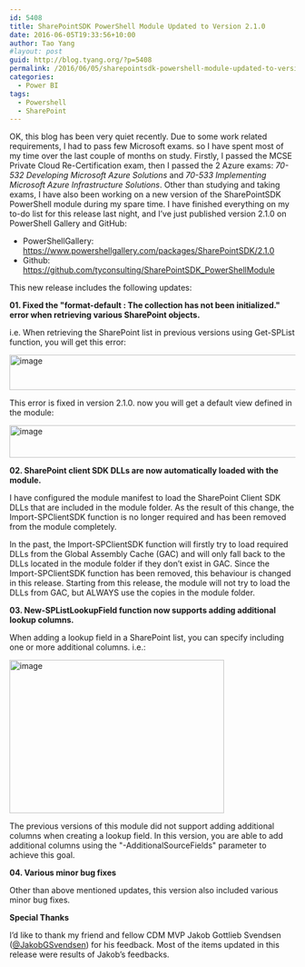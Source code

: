 ```yaml
---
id: 5408
title: SharePointSDK PowerShell Module Updated to Version 2.1.0
date: 2016-06-05T19:33:56+10:00
author: Tao Yang
#layout: post
guid: http://blog.tyang.org/?p=5408
permalink: /2016/06/05/sharepointsdk-powershell-module-updated-to-version-2-1-0/
categories:
  - Power BI
tags:
  - Powershell
  - SharePoint
---
```

OK, this blog has been very quiet recently. Due to some work related requirements, I had to pass few Microsoft exams. so I have spent most of my time over the last couple of months on study. Firstly, I passed the MCSE Private Cloud Re-Certification exam, then I passed the 2 Azure exams: <em>70-532 Developing Microsoft Azure Solutions</em> and <em>70-533 Implementing Microsoft Azure Infrastructure Solutions</em>. Other than studying and taking exams, I have also been working on a new version of the SharePointSDK PowerShell module during my spare time. I have finished everything on my to-do list for this release last night, and I’ve just published version 2.1.0 on PowerShell Gallery and GitHub:
<ul>
 	<li>PowerShellGallery: <a title="https://www.powershellgallery.com/packages/SharePointSDK/2.1.0" href="https://www.powershellgallery.com/packages/SharePointSDK/2.1.0">https://www.powershellgallery.com/packages/SharePointSDK/2.1.0</a></li>
 	<li>Github: <a title="https://github.com/tyconsulting/SharePointSDK_PowerShellModule" href="https://github.com/tyconsulting/SharePointSDK_PowerShellModule">https://github.com/tyconsulting/SharePointSDK_PowerShellModule</a></li>
</ul>
This new release includes the following updates:

<strong>01. Fixed the "format-default : The collection has not been initialized." error when retrieving various SharePoint objects.</strong>

i.e. When retrieving the SharePoint list in previous versions using Get-SPList function, you will get this error:

<a href="http://blog.tyang.org/wp-content/uploads/2016/06/image.png"><img style="padding-top: 0px; padding-left: 0px; padding-right: 0px; border: 0px;" title="image" src="http://blog.tyang.org/wp-content/uploads/2016/06/image_thumb.png" alt="image" width="665" height="62" border="0" /></a>

This error is fixed in version 2.1.0. now you will get a default view defined in the module:

<a href="http://blog.tyang.org/wp-content/uploads/2016/06/image-1.png"><img style="padding-top: 0px; padding-left: 0px; padding-right: 0px; border: 0px;" title="image" src="http://blog.tyang.org/wp-content/uploads/2016/06/image_thumb-1.png" alt="image" width="675" height="57" border="0" /></a>

<strong>02. SharePoint client SDK DLLs are now automatically loaded with the module.</strong>

I have configured the module manifest to load the SharePoint Client SDK DLLs that are included in the module folder. As the result of this change, the Import-SPClientSDK function is no longer required and has been removed from the module completely.

In the past, the Import-SPClientSDK function will firstly try to load required DLLs from the Global Assembly Cache (GAC) and will only fall back to the DLLs located in the module folder if they don’t exist in GAC. Since the Import-SPClientSDK function has been removed, this behaviour is changed in this release. Starting from this release, the module will not try to load the DLLs from GAC, but ALWAYS use the copies in the module folder.

<strong>03. New-SPListLookupField function now supports adding additional lookup columns.</strong>

When adding a lookup field in a SharePoint list, you can specify including one or more additional columns. i.e.:

<a href="http://blog.tyang.org/wp-content/uploads/2016/06/image-2.png"><img style="padding-top: 0px; padding-left: 0px; padding-right: 0px; border: 0px;" title="image" src="http://blog.tyang.org/wp-content/uploads/2016/06/image_thumb-2.png" alt="image" width="378" height="270" border="0" /></a>

The previous versions of this module did not support adding additional columns when creating a lookup field. In this version, you are able to add additional columns using the "-AdditionalSourceFields" parameter to achieve this goal.

<strong>04. Various minor bug fixes</strong>

Other than above mentioned updates, this version also included various minor bug fixes.

<strong>Special Thanks</strong>

I’d like to thank my friend and fellow CDM MVP Jakob Gottlieb Svendsen (<a href="https://twitter.com/JakobGSvendsen">@JakobGSvendsen</a>) for his feedback. Most of the items updated in this release were results of Jakob’s feedbacks.